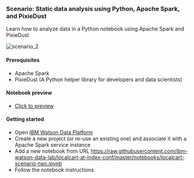 ### Scenario: Static data analysis using Python, Apache Spark, and PixieDust

Learn how to analyze data in a Python notebook using Apache Spark and PixieDust

![scenario_2](https://raw.githubusercontent.com/ibm-watson-data-lab/localcart-at-index-conf/master/images/scenario_2.png)

#### Prerequisites
 * Apache Spark
 * PixieDust (A Python helper library for developers and data scientists)

#### Notebook preview

 * [Click to preview](https://dataplatform.ibm.com/analytics/notebooks/v2/a363c67d-3320-4f08-9e02-f279777677dd/view?access_token=a328fb8c5349618a24db974634ec9be61eac2bc79e1d779f21d4ac31a0afd663)
 
#### Getting started

* Open [IBM Watson Data Platform](http://datascience.ibm.com/analytics)
* Create a new project (or re-use an existing one) and associate it with a Apache Spark service instance 
* Add a new notebook from URL https://raw.githubusercontent.com/ibm-watson-data-lab/localcart-at-index-conf/master/notebooks/localcart-scenario-two.ipynb
* Follow the notebook instructions

